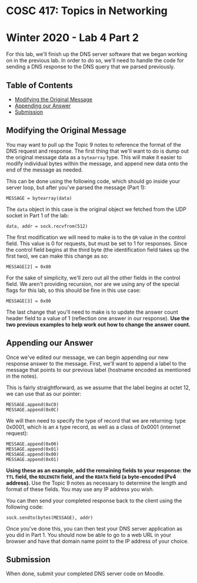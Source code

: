 # COSC 417: Topics in Networking
# Winter 2020 - Lab 4 Part 2

For this lab, we'll finish up the DNS server software that we began working on in the previous lab. In order to do so, we'll need to handle the code for sending a DNS response to the DNS query that we parsed previously.

## Table of Contents
- [Modifying the Original Message](#modify)
- [Appending our Answer](#append)
- [Submission](#sub)

<a name="modify"></a>
## Modifying the Original Message

You may want to pull up the Topic 9 notes to reference the format of the DNS request and response. The first thing that we'll want to do is dump out the original message data as a ```bytearray``` type. This will make it easier to modify individual bytes within the message, and append new data onto the end of the message as needed.

This can be done using the following code, which should go inside your server loop, but after you've parsed the message (Part 1):

```
MESSAGE = bytearray(data)
```

The ```data``` object in this case is the original object we fetched from the UDP socket in Part 1 of the lab:

```
data, addr = sock.recvfrom(512)
```

The first modification we will need to make is to the ```QR``` value in the control field. This value is 0 for requests, but must be set to 1 for responses. Since the control field begins at the third byte (the identification field takes up the first two), we can make this change as so:

```
MESSAGE[2] = 0x80
```

For the sake of simplicity, we'll zero out all the other fields in the control field. We aren't providing recursion, nor are we using any of the special flags for this lab, so this should be fine in this use case:

```
MESSAGE[3] = 0x00
```

The last change that you'll need to make is to update the answer count header field to a value of 1 (reflection one answer in our response). **Use the two previous examples to help work out how to change the answer count.**

<a name="append"></a>
## Appending our Answer

Once we've edited our message, we can begin appending our new response answer to the message. First, we'll want to append a label to the message that points to our previous label (hostname encoded as mentioned in the notes).

This is fairly straightforward, as we assume that the label begins at octet 12, we can use that as our pointer:

```
MESSAGE.append(0xC0)
MESSAGE.append(0x0C)
```

We will then need to specify the type of record that we are returning: type 0x0001, which is an ```A``` type record, as well as a class of 0x0001 (internet request):

```
MESSAGE.append(0x00)
MESSAGE.append(0x01)
MESSAGE.append(0x00)
MESSAGE.append(0x01)
```

**Using these as an example, add the remaining fields to your response: the ```TTL``` field, the ```RDLENGTH``` field, and the ```RDATA``` field (a byte-encoded IPv4 address).** Use the Topic 9 notes as necessary to determine the length and format of these fields. You may use any IP address you wish.

You can then send your completed response back to the client using the following code:

```
sock.sendto(bytes(MESSAGE), addr)
```

Once you've done this, you can then test your DNS server application as you did in Part 1. You should now be able to go to a web URL in your browser and have that domain name point to the IP address of your choice.

<a name="sub"></a>
## Submission

When done, submit your completed DNS server code on Moodle.
